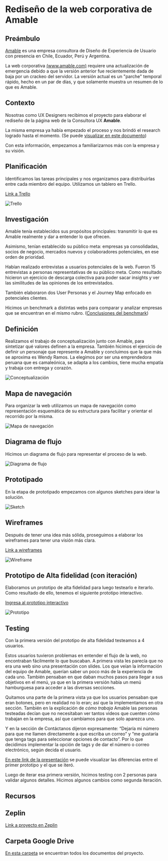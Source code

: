 # Rediseño de la web corporativa de Amable

## Preámbulo

[Amable](http://www.amable.com/) es una empresa consultora de Diseño de Experiencia de
Usuario con  presencia en Chile, Ecuador, Perú y Argentina.

La web corporativa [(www.amable.com)](http://www.amable.com/) requiere una actualización
de emergencia debido a que la versión anterior fue recientemente dada de baja por un crackeo
del servidor. La versión actual es un "parche" temporal rápido, hecho en un par de días,
y que solamente muestra un resumen de lo que es Amable.
 
## **Contexto** 

Nosotras como UX Designers recibimos el proyecto para elaborar el rediseño de la página web de la Consultora UX **Amable**. 

La misma empresa ya había empezado el proceso y nos brindó el research logrado hasta el momento. (Se puede [visualizar en este documento](https://drive.google.com/open?id=1EbRswuGeG3Of9hDj5BeM7NVaiOAeS-h4))

Con esta información, empezamos a familiarizarnos más con la empresa y su visión. 

## **Planificación**

Identificamos las tareas principales y nos organizamos para distribuirlas entre cada miembro del equipo. Utilizamos un tablero en Trello.

[Link a Trello](https://trello.com/b/KNXNrnIG/proyecto-amable)

![Trello](img/trello.png)


## **Investigación**

Amable tenía establecidos sus propósitos principales: transmitir lo que es Amable realmente y dar a entender lo que ofrecen.

Asimismo, tenían establecido su público meta: empresas ya consolidadas, socios de negocio, mercados nuevos y colaboradores potenciales, en ese orden de prioridad.

Habían realizado entrevistas a usuarios potenciales de la web. Fueron 15 entrevistas a personas representativas de su público meta. Como resultado hicieron un ejercicio de descarga colectiva para poder sacar insights y ver las similitudes de las opiniones de los entrevistados.

También elaboraron dos User Personas y el Journey Map enfocado en potenciales clientes.

Hicimos un benchmark a distintas webs para comparar y analizar empresas que se encuentran en el mismo rubro. ([Conclusiones del benchmark](https://drive.google.com/open?id=1DqXPq646cabi-48fwXXCbf60nykT0mIOSomOjzPP3Xk))

## **Definición** 

Realizamos el trabajo de conceptualización junto con Amable, para sintetizar qué valores definen a la empresa. También hicimos el ejercicio de definir un personaje que represente a Amable y concluimos que la que más se aproxima es Wendy Ramos. La elegimos por ser una emprendedora peruana que es camaleónica, se adapta a los cambios, tiene mucha empatía y trabaja con entrega y corazón.

![Conceptualización](img/conceptualizacion.jpeg)


## Mapa de navegación

Para organizar la web utilizamos un mapa de navegación como representación esquemática de su estructura para facilitar y orientar el recorrido por la misma.

![Mapa de navegación](img/mapa-navegacion-amable.jpg)

## Diagrama de flujo

Hicimos un diagrama de flujo para representar el proceso de la web.

![Diagrama de flujo](img/diagrama-flujo-amable.jpg)


## **Prototipado**

En la etapa de prototipado empezamos con algunos sketches para idear la solución.

![Sketch](img/sketch-amable1.jpg)

## Wireframes

Después de tener una idea más sólida, proseguimos a elaborar los wireframes para tener una visión más clara.

[Link a wireframes](https://drive.google.com/open?id=1uTTGIVTyair_CjP6kVvylsBDdK2DLI6w)

![Wireframe](img/wireframe-amable1.jpg)

## Prototipo de Alta fidelidad (con iteración)

Elaboramos un prototipo de alta fidelidad para luego testearlo e iterarlo. Como resultado de ello, tenemos el siguiente prototipo interactivo.

[Ingresa al prototipo interactivo](https://www.figma.com/proto/TFAyGetNT9M6HLdxmSv8i1fI/WEB-AMABLE?node-id=44%3A0&scaling=scale-down)

![Prototipo](img/prototype-amable.jpg)

## Testing

Con la primera versión del prototipo de alta fidelidad testeamos a 4 usuarios. 

Estos usuarios tuvieron problemas en entender el flujo de la web, no encontraban fácilmente lo que buscaban. A primera vista les parecía que no era una web sino una presentación con slides. Los que veían la información del equipo de Amable, querían saber un poco más de la experiencia de cada uno. También pensaban en que daban muchos pasos para llegar a sus objetivos en el menú, ya que en la primera versión había un menú hamburguesa para acceder a las diversas secciones. 

Quitamos una parte de la primera vista ya que los usuarios pensaban que eran botones, pero en realidad no lo eran; así que la implementamos en otra sección. También en la explicación de _cómo trabaja_ Amable las personas testeadas decían que no necesitaban ver tantos videos que cuenten cómo trabajan en la empresa, así que cambiamos para que solo aparezca uno. 

Y en la sección de Contáctanos dijeron expresamente: “Dejaría mi número para que me llamen directamente a que escriba un correo” y “me gustaría que tenga tags para seleccionar opciones de contacto”. Por lo que decidimos implementar la opción de tags y de dar el número o correo electrónico, según decida el usuario.

[En este link de la presentación](https://drive.google.com/open?id=1u11gTMHkBsN6uXyzTq1-CTCaMQU5ae-XykuGLYia1HA) se puede visualizar las diferencias entre el primer prototipo y el que se iteró.

Luego de iterar esa primera versión, hicimos testing con 2 personas para validar algunos detalles. Hicimos algunos cambios como segunda iteración.

## **Recursos**

## Zeplin

[Link a proyecto en Zeplin](https://zpl.io/a8P79GX)

## Carpeta Google Drive

[En esta carpeta](https://drive.google.com/open?id=1cTm6pnYtnnt298XRKbbN3Um2uh3oB6E0) se encuentran todos los documentos del proyecto.

